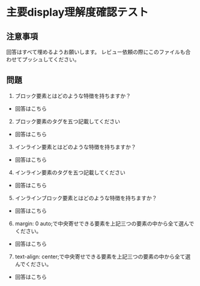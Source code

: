 # 主要display理解度確認テスト

## 注意事項

回答はすべて埋めるようお願いします。
レビュー依頼の際にこのファイルも合わせてプッシュしてください。

## 問題

1. ブロック要素とはどのような特徴を持ちますか？
  - 回答はこちら

2. ブロック要素のタグを五つ記載してください
  - 回答はこちら

3. インライン要素とはどのような特徴を持ちますか？
  - 回答はこちら

4. インライン要素のタグを五つ記載してください
  - 回答はこちら

5. インラインブロック要素とはどのような特徴を持ちますか？
  - 回答はこちら

6. margin: 0 auto;で中央寄せできる要素を上記三つの要素の中から全て選んでください。
  - 回答はこちら

7. text-align: center;で中央寄せできる要素を上記三つの要素の中から全て選んでください。
  - 回答はこちら
